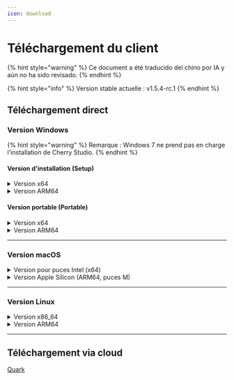 ```yaml
---
icon: download
---
```

# Téléchargement du client


{% hint style="warning" %}
Ce document a été traducido del chino por IA y aún no ha sido revisado.
{% endhint %}




{% hint style="info" %}
Version stable actuelle : v1.5.4-rc.1
{% endhint %}

## Téléchargement direct

### Version Windows

{% hint style="warning" %}
Remarque : Windows 7 ne prend pas en charge l'installation de Cherry Studio.
{% endhint %}

#### Version d'installation (Setup)

<details>

<summary>Version x64</summary>

Ligne principale :  
【[Site officiel de Cherry Studio](https://cherry-ai.com/download)】 【[GitHub](https://github.com/CherryHQ/cherry-studio/releases/download/v1.5.4-rc.1/Cherry-Studio-1.5.4-rc.1-x64-setup.exe)】

Lignes de secours :  
【[Ligne 1](https://download-cf.ocoolai.com/https://github.com/CherryHQ/cherry-studio/releases/download/v1.5.4-rc.1/Cherry-Studio-1.5.4-rc.1-x64-setup.exe)】 【[Ligne 2](https://download.ocoolai.com/https://github.com/CherryHQ/cherry-studio/releases/download/v1.5.4-rc.1/Cherry-Studio-1.5.4-rc.1-x64-setup.exe)】 【[Ligne 3](https://download.ocoolai.online/https://github.com/CherryHQ/cherry-studio/releases/download/v1.5.4-rc.1/Cherry-Studio-1.5.4-rc.1-x64-setup.exe)】

</details>

<details>

<summary>Version ARM64</summary>

Ligne principale :  
【[Site officiel de Cherry Studio](https://cherry-ai.com/download)】 【[GitHub](https://github.com/CherryHQ/cherry-studio/releases/download/v1.5.4-rc.1/Cherry-Studio-1.5.4-rc.1-arm64-setup.exe)】

Lignes de secours :  
【[Ligne 1](https://download-cf.ocoolai.com/https://github.com/CherryHQ/cherry-studio/releases/download/v1.5.4-rc.1/Cherry-Studio-1.5.4-rc.1-arm64-setup.exe)】 【[Ligne 2](https://download.ocoolai.com/https://github.com/CherryHQ/cherry-studio/releases/download/v1.5.4-rc.1/Cherry-Studio-1.5.4-rc.1-arm64-setup.exe)】 【[Ligne 3](https://download.ocoolai.online/https://github.com/CherryHQ/cherry-studio/releases/download/v1.5.4-rc.1/Cherry-Studio-1.5.4-rc.1-arm64-setup.exe)】

</details>

#### Version portable (Portable)

<details>

<summary>Version x64</summary>

Ligne principale :  
【[Site officiel de Cherry Studio](https://cherry-ai.com/download)】 【[GitHub](https://github.com/CherryHQ/cherry-studio/releases/download/v1.5.4-rc.1/Cherry-Studio-1.5.4-rc.1-x64-portable.exe)】

Lignes de secours :  
【[Ligne 1](https://download-cf.ocoolai.com/https://github.com/CherryHQ/cherry-studio/releases/download/v1.5.4-rc.1/Cherry-Studio-1.5.4-rc.1-x64-portable.exe)】 【[Ligne 2](https://download.ocoolai.com/https://github.com/CherryHQ/cherry-studio/releases/download/v1.5.4-rc.1/Cherry-Studio-1.5.4-rc.1-x64-portable.exe)】 【[Ligne 3](https://download.ocoolai.online/https://github.com/CherryHQ/cherry-studio/releases/download/v1.5.4-rc.1/Cherry-Studio-1.5.4-rc.1-x64-portable.exe)】

</details>

<details>

<summary>Version ARM64</summary>

Ligne principale :  
【[Site officiel de Cherry Studio](https://cherry-ai.com/download)】 【[GitHub](https://github.com/CherryHQ/cherry-studio/releases/download/v1.5.4-rc.1/Cherry-Studio-1.5.4-rc.1-arm64-portable.exe)】

Lignes de secours :  
【[Ligne 1](https://download-cf.ocoolai.com/https://github.com/CherryHQ/cherry-studio/releases/download/v1.5.4-rc.1/Cherry-Studio-1.5.4-rc.1-arm64-portable.exe)】 【[Ligne 2](https://download.ocoolai.com/https://github.com/CherryHQ/cherry-studio/releases/download/v1.5.4-rc.1/Cherry-Studio-1.5.4-rc.1-arm64-portable.exe)】 【[Ligne 3](https://download.ocoolai.online/https://github.com/CherryHQ/cherry-studio/releases/download/v1.5.4-rc.1/Cherry-Studio-1.5.4-rc.1-arm64-portable.exe)】

</details>

***

### Version macOS

<details>

<summary>Version pour puces Intel (x64)</summary>

Ligne principale :  
【[Site officiel de Cherry Studio](https://cherry-ai.com/download)】 【[GitHub](https://github.com/CherryHQ/cherry-studio/releases/download/v1.5.4-rc.1/Cherry-Studio-1.5.4-rc.1-x64.dmg)】

Lignes de secours :  
【[Ligne 1](https://download-cf.ocoolai.com/https://github.com/CherryHQ/cherry-studio/releases/download/v1.5.4-rc.1/Cherry-Studio-1.5.4-rc.1-x64.dmg)】 【[Ligne 2](https://download.ocoolai.com/https://github.com/CherryHQ/cherry-studio/releases/download/v1.5.4-rc.1/Cherry-Studio-1.5.4-rc.1-x64.dmg)】 【[Ligne 3](https://download.ocoolai.online/https://github.com/CherryHQ/cherry-studio/releases/download/v1.5.4-rc.1/Cherry-Studio-1.5.4-rc.1-x64.dmg)】

</details>

<details>

<summary>Version Apple Silicon (ARM64, puces M)</summary>

Ligne principale :  
【[Site officiel de Cherry Studio](https://cherry-ai.com/download)】 【[GitHub](https://github.com/CherryHQ/cherry-studio/releases/download/v1.5.4-rc.1/Cherry-Studio-1.5.4-rc.1-arm64.dmg)】

Lignes de secours :  
【[Ligne 1](https://download-cf.ocoolai.com/https://github.com/CherryHQ/cherry-studio/releases/download/v1.5.4-rc.1/Cherry-Studio-1.5.4-rc.1-arm64.dmg)】 【[Ligne 2](https://download.ocoolai.com/https://github.com/CherryHQ/cherry-studio/releases/download/v1.5.4-rc.1/Cherry-Studio-1.5.4-rc.1-arm64.dmg)】 【[Ligne 3](https://download.ocoolai.online/https://github.com/CherryHQ/cherry-studio/releases/download/v1.5.4-rc.1/Cherry-Studio-1.5.4-rc.1-arm64.dmg)】

</details>

***

### Version Linux

<details>

<summary>Version x86_64</summary>

Ligne principale :  
【[Site officiel de Cherry Studio](https://cherry-ai.com/download)】 【[GitHub](https://github.com/CherryHQ/cherry-studio/releases/download/v1.5.4-rc.1/Cherry-Studio-1.5.4-rc.1-x86_64.AppImage)】

Lignes de secours :  
【[Ligne 1](https://download-cf.ocoolai.com/https://github.com/CherryHQ/cherry-studio/releases/download/v1.5.4-rc.1/Cherry-Studio-1.5.4-rc.1-x86_64.AppImage)】 【[Ligne 2](https://download.ocoolai.com/https://github.com/CherryHQ/cherry-studio/releases/download/v1.5.4-rc.1/Cherry-Studio-1.5.4-rc.1-x86_64.AppImage)】 【[Ligne 3](https://download.ocoolai.online/https://github.com/CherryHQ/cherry-studio/releases/download/v1.5.4-rc.1/Cherry-Studio-1.5.4-rc.1-x86_64.AppImage)】

</details>

<details>

<summary>Version ARM64</summary>

Ligne principale :  
【[Site officiel de Cherry Studio](https://cherry-ai.com/download)】 【[GitHub](https://github.com/CherryHQ/cherry-studio/releases/download/v1.5.4-rc.1/Cherry-Studio-1.5.4-rc.1-arm64.AppImage)】

Lignes de secours :  
【[Ligne 1](https://download-cf.ocoolai.com/https://github.com/CherryHQ/cherry-studio/releases/download/v1.5.4-rc.1/Cherry-Studio-1.5.4-rc.1-arm64.AppImage)】 【[Ligne 2](https://download.ocoolai.com/https://github.com/CherryHQ/cherry-studio/releases/download/v1.5.4-rc.1/Cherry-Studio-1.5.4-rc.1-arm64.AppImage)】 【[Ligne 3](https://download.ocoolai.online/https://github.com/CherryHQ/cherry-studio/releases/download/v1.5.4-rc.1/Cherry-Studio-1.5.4-rc.1-arm64-AppImage)】

</details>

***

## Téléchargement via cloud

[Quark](https://pan.quark.cn/s/c8533a1ec63e#/list/share)